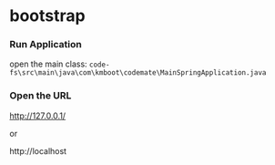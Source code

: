 # bootstrap

 ### Run Application

 open the main class:  ```code-fs\src\main\java\com\kmboot\codemate\MainSpringApplication.java```


 ### Open the URL

  http://127.0.0.1/
  
  or
  
  http://localhost
  
